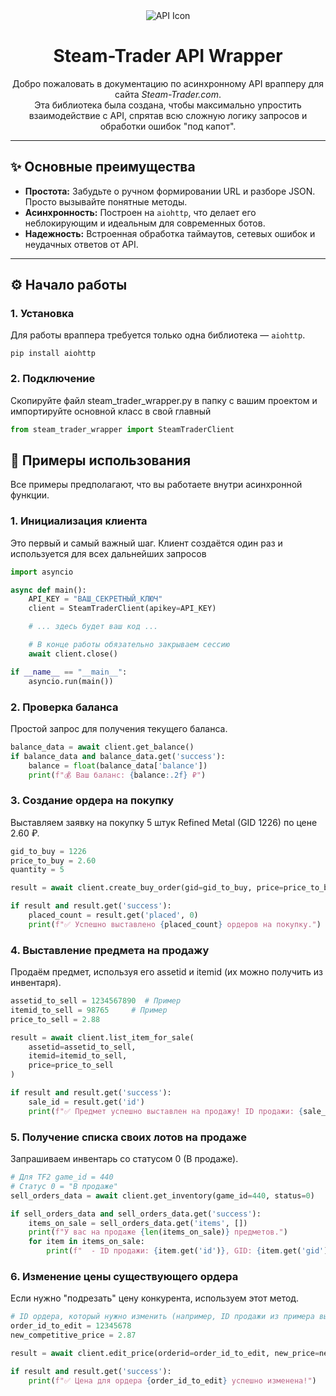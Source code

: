 <div align="center">
<img src="https://img.icons8.com/fluency/48/000000/api-settings.png" alt="API Icon"/>
<h1>Steam-Trader API Wrapper</h1>
</div>

<p align="center">
Добро пожаловать в документацию по асинхронному API врапперу для сайта <i>Steam-Trader.com</i>.
<br>
Эта библиотека была создана, чтобы максимально упростить взаимодействие с API, спрятав всю сложную логику запросов и обработки ошибок "под капот".
</p>

---

## ✨ Основные преимущества
* **Простота:** Забудьте о ручном формировании URL и разборе JSON. Просто вызывайте понятные методы.
* **Асинхронность:** Построен на `aiohttp`, что делает его неблокирующим и идеальным для современных ботов.
* **Надежность:** Встроенная обработка таймаутов, сетевых ошибок и неудачных ответов от API.

---

## ⚙️ Начало работы
### 1. Установка
Для работы враппера требуется только одна библиотека — `aiohttp`.
```shell
pip install aiohttp
```
### 2. Подключение
Скопируйте файл steam_trader_wrapper.py в папку с вашим проектом и импортируйте основной класс в свой главный 
```python
from steam_trader_wrapper import SteamTraderClient
```
## 📖 Примеры использования
Все примеры предполагают, что вы работаете внутри асинхронной функции.

### 1. Инициализация клиента
Это первый и самый важный шаг. Клиент создаётся один раз и используется для всех дальнейших запросов

```python
import asyncio

async def main():
    API_KEY = "ВАШ_СЕКРЕТНЫЙ_КЛЮЧ"
    client = SteamTraderClient(apikey=API_KEY)

    # ... здесь будет ваш код ...

    # В конце работы обязательно закрываем сессию
    await client.close()

if __name__ == "__main__":
    asyncio.run(main())
```
### 2. Проверка баланса
Простой запрос для получения текущего баланса.

```python
balance_data = await client.get_balance()
if balance_data and balance_data.get('success'):
    balance = float(balance_data['balance'])
    print(f"💰 Ваш баланс: {balance:.2f} ₽")
```
### 3. Создание ордера на покупку
Выставляем заявку на покупку 5 штук Refined Metal (GID 1226) по цене 2.60 ₽.
```python
gid_to_buy = 1226
price_to_buy = 2.60
quantity = 5

result = await client.create_buy_order(gid=gid_to_buy, price=price_to_buy, count=quantity)

if result and result.get('success'):
    placed_count = result.get('placed', 0)
    print(f"✅ Успешно выставлено {placed_count} ордеров на покупку.")
```
### 4. Выставление предмета на продажу
Продаём предмет, используя его assetid и itemid (их можно получить из инвентаря).

```python
assetid_to_sell = 1234567890  # Пример
itemid_to_sell = 98765     # Пример
price_to_sell = 2.88

result = await client.list_item_for_sale(
    assetid=assetid_to_sell,
    itemid=itemid_to_sell,
    price=price_to_sell
)

if result and result.get('success'):
    sale_id = result.get('id')
    print(f"✅ Предмет успешно выставлен на продажу! ID продажи: {sale_id}")
```

### 5. Получение списка своих лотов на продаже
Запрашиваем инвентарь со статусом 0 (В продаже).

```python
# Для TF2 game_id = 440
# Статус 0 = "В продаже"
sell_orders_data = await client.get_inventory(game_id=440, status=0)

if sell_orders_data and sell_orders_data.get('success'):
    items_on_sale = sell_orders_data.get('items', [])
    print(f"У вас на продаже {len(items_on_sale)} предметов.")
    for item in items_on_sale:
        print(f"  - ID продажи: {item.get('id')}, GID: {item.get('gid')}, Цена: {item.get('price')} ₽")
```
### 6. Изменение цены существующего ордера
Если нужно "подрезать" цену конкурента, используем этот метод.

```python
# ID ордера, который нужно изменить (например, ID продажи из примера выше)
order_id_to_edit = 12345678
new_competitive_price = 2.87

result = await client.edit_price(orderid=order_id_to_edit, new_price=new_competitive_price)

if result and result.get('success'):
    print(f"✅ Цена для ордера {order_id_to_edit} успешно изменена!")
```


